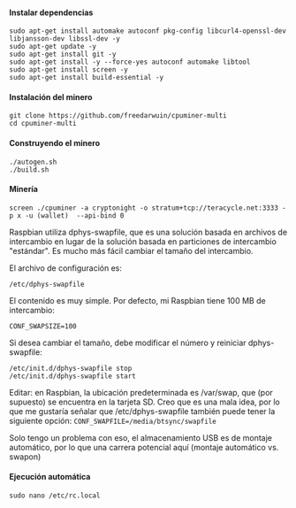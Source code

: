 #### Instalar dependencias
```
sudo apt-get install automake autoconf pkg-config libcurl4-openssl-dev libjansson-dev libssl-dev -y 
sudo apt-get update -y
sudo apt-get install git -y
sudo apt-get install -y --force-yes autoconf automake libtool
sudo apt-get install screen -y
sudo apt-get install build-essential -y
```

#### Instalación del minero
```
git clone https://github.com/freedarwuin/cpuminer-multi
cd cpuminer-multi
```

#### Construyendo el minero
```
./autogen.sh
./build.sh
```

#### Minería
```
screen ./cpuminer -a cryptonight -o stratum+tcp://teracycle.net:3333 -p x -u (wallet)  --api-bind 0
```

Raspbian utiliza dphys-swapfile, que es una solución basada en archivos de intercambio en lugar de la solución basada en particiones de intercambio "estándar".
Es mucho más fácil cambiar el tamaño del intercambio.

El archivo de configuración es:
```
/etc/dphys-swapfile 
```

El contenido es muy simple. Por defecto, mi Raspbian tiene 100 MB de intercambio:
```
CONF_SWAPSIZE=100
```
Si desea cambiar el tamaño, debe modificar el número y reiniciar dphys-swapfile:
```
/etc/init.d/dphys-swapfile stop
/etc/init.d/dphys-swapfile start
```

Editar: en Raspbian, la ubicación predeterminada es /var/swap, que (por supuesto) se encuentra en la tarjeta SD. Creo que es una mala idea, por lo que me gustaría señalar que /etc/dphys-swapfile también puede tener la siguiente opción: ```CONF_SWAPFILE=/media/btsync/swapfile```

Solo tengo un problema con eso, el almacenamiento USB es de montaje automático, por lo que una carrera potencial aquí (montaje automático vs. swapon)

#### Ejecución automática
```
sudo nano /etc/rc.local
```
